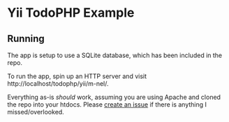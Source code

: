 # Yii TodoPHP Example

## Running

The app is setup to use a SQLite database, which has been included in the repo.

To run the app, spin up an HTTP server and visit http://localhost/todophp/yii/m-nel/.

Everything as-is _should_ work, assuming you are using Apache and cloned the repo into your htdocs. Please [create an issue](https://github.com/cape-town-php-group/todo-php/issues) if there is anything I missed/overlooked.